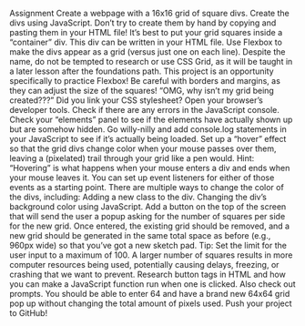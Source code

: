 
Assignment
    Create a webpage with a 16x16 grid of square divs.
        Create the divs using JavaScript. Don’t try to create them by hand by copying and pasting them in your HTML file!
        It’s best to put your grid squares inside a “container” div. This div can be written in your HTML file.
        Use Flexbox to make the divs appear as a grid (versus just one on each line). Despite the name, do not be tempted to research or use CSS Grid, as it will be taught in a later lesson after the foundations path. This project is an opportunity specifically to practice Flexbox!
        Be careful with borders and margins, as they can adjust the size of the squares!
        “OMG, why isn’t my grid being created???”
            Did you link your CSS stylesheet?
            Open your browser’s developer tools.
            Check if there are any errors in the JavaScript console.
            Check your “elements” panel to see if the elements have actually shown up but are somehow hidden.
            Go willy-nilly and add console.log statements in your JavaScript to see if it’s actually being loaded.
    Set up a “hover” effect so that the grid divs change color when your mouse passes over them, leaving a (pixelated) trail through your grid like a pen would.
        Hint: “Hovering” is what happens when your mouse enters a div and ends when your mouse leaves it. You can set up event listeners for either of those events as a starting point.
        There are multiple ways to change the color of the divs, including:
            Adding a new class to the div.
            Changing the div’s background color using JavaScript.
    Add a button on the top of the screen that will send the user a popup asking for the number of squares per side for the new grid. Once entered, the existing grid should be removed, and a new grid should be generated in the same total space as before (e.g., 960px wide) so that you’ve got a new sketch pad.
        Tip: Set the limit for the user input to a maximum of 100. A larger number of squares results in more computer resources being used, potentially causing delays, freezing, or crashing that we want to prevent.
        Research button tags in HTML and how you can make a JavaScript function run when one is clicked.
        Also check out prompts.
        You should be able to enter 64 and have a brand new 64x64 grid pop up without changing the total amount of pixels used.
    Push your project to GitHub!
